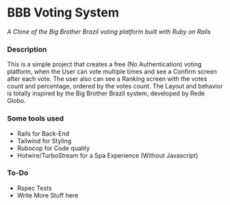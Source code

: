 # BBB Voting System
_A Clone of the Big Brother Brazil voting platform built with Ruby on Rails_

### Description
This is a simple project that creates a free (No Authentication) voting platform, when the User can vote multiple times and see a Confirm screen after each vote. The user also can see a Ranking screen with the votes count and percentage, ordered by the votes count. The Layout and behavior is totally inspired by the Big Brother Brazil system, developed by Rede Globo.

### Some tools used
 - Rails for Back-End
 - Tailwind for Styling
 - Rubocop for Code quality
 - Hotwire/TurboStream for a Spa Experience (Without Javascript)

### To-Do
 - Rspec Tests
 - Write More Stuff here
